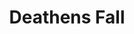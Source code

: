---
banner: /static/Deathens Fall.png
continent: Deathens Fall
date created: Friday, December 8th 2023, 10:57:06 pm
date modified: Saturday, February 15th 2025, 12:14:35 am
eleventyNavigation:
  key: Deathens Fall
  parent: Material Plane
herocolor0: 209
herocolor1: 204
herocolor2: 199
layout: base.njk
parentpath: src/garden\🌐Worldbuilding\Material Plane/Material Plane.md
path: /garden%5C%F0%9F%8C%90Worldbuilding%5CMaterial%20Plane%5CDeathens%20Fall/
plane: Material Plane
title: Deathens Fall
type: Continent
---